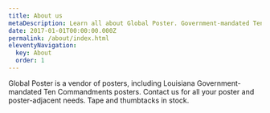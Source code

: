 ```yaml
---
title: About us
metaDescription: Learn all about Global Poster. Government-mandated Ten Commandments posters now available.
date: 2017-01-01T00:00:00.000Z
permalink: /about/index.html
eleventyNavigation:
  key: About
  order: 1
---
```


Global Poster is a vendor of posters, including
Louisiana Government-mandated Ten Commandments posters.
Contact us for all your poster and poster-adjacent needs.
Tape and thumbtacks in stock.
